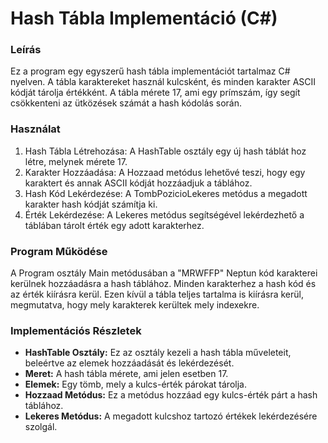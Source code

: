 # Hash Tábla Implementáció (C#)

### Leírás
Ez a program egy egyszerű hash tábla implementációt tartalmaz C# nyelven. A tábla karaktereket használ kulcsként, és minden karakter ASCII kódját tárolja értékként. A tábla mérete 17, ami egy prímszám, így segít csökkenteni az ütközések számát a hash kódolás során.

### Használat
1. Hash Tábla Létrehozása: A HashTable osztály egy új hash táblát hoz létre, melynek mérete 17.
2. Karakter Hozzáadása: A Hozzaad metódus lehetővé teszi, hogy egy karaktert és annak ASCII kódját hozzáadjuk a táblához.
3. Hash Kód Lekérdezése: A TombPozicioLekeres metódus a megadott karakter hash kódját számítja ki.
4. Érték Lekérdezése: A Lekeres metódus segítségével lekérdezhető a táblában tárolt érték egy adott karakterhez.

### Program Működése
A Program osztály Main metódusában a "MRWFFP" Neptun kód karakterei kerülnek hozzáadásra a hash táblához. Minden karakterhez a hash kód és az érték kiírásra kerül. Ezen kívül a tábla teljes tartalma is kiírásra kerül, megmutatva, hogy mely karakterek kerültek mely indexekre.

### Implementációs Részletek
- **HashTable Osztály:** Ez az osztály kezeli a hash tábla műveleteit, beleértve az elemek hozzáadását és lekérdezését.
- **Meret:** A hash tábla mérete, ami jelen esetben 17.
- **Elemek:** Egy tömb, mely a kulcs-érték párokat tárolja.
- **Hozzaad Metódus:** Ez a metódus hozzáad egy kulcs-érték párt a hash táblához.
- **Lekeres Metódus:** A megadott kulcshoz tartozó értékek lekérdezésére szolgál.
